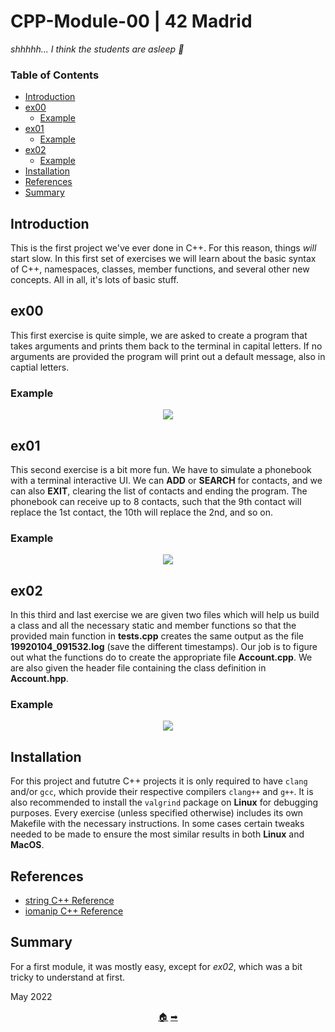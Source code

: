 # CPP-Module-00 | 42 Madrid

*shhhhh... I think the students are asleep 📣*

### Table of Contents

* [Introduction](#introduction)
* [ex00](#ex00)
	* [Example](#exapmple)
* [ex01](#ex01)
	* [Example](#exapmple)
* [ex02](#ex02)
	* [Example](#exapmple)
* [Installation](#installation)
* [References](#references)
* [Summary](#summary)

## Introduction

This is the first project we've ever done in C++. For this reason, things *will* start slow. In this first set of exercises we will learn about the basic syntax of C++, namespaces, classes, member functions, and several other new concepts. All in all, it's lots of basic stuff.

## ex00

This first exercise is quite simple, we are asked to create a program that takes arguments and prints them back to the terminal in capital letters. If no arguments are provided the program will print out a default message, also in captial letters.

### Example

<p align="center">
    <img src="https://user-images.githubusercontent.com/40824677/189324945-b80fb99d-3b0a-4986-9e1c-1529fa5b47f7.png">
</p>

## ex01

This second exercise is a bit more fun. We have to simulate a phonebook with a terminal interactive UI. We can **ADD** or **SEARCH** for contacts, and we can also **EXIT**, clearing the list of contacts and ending the program. The phonebook can receive up to 8 contacts, such that the 9th contact will replace the 1st contact, the 10th will replace the 2nd, and so on.

### Example

<p align="center">
    <img src="https://user-images.githubusercontent.com/40824677/189323784-a732a276-86d6-4fa8-88f7-38eca47bce26.png">
</p>

## ex02

In this third and last exercise we are given two files which will help us build a class and all the necessary static and member functions so that the provided main function in **tests.cpp** creates the same output as the file **19920104_091532.log** (save the different timestamps). Our job is to figure out what the functions do to create the appropriate file **Account.cpp**. We are also given the header file containing the class definition in **Account.hpp**.

### Example

<p align="center">
    <img src="https://user-images.githubusercontent.com/40824677/189324539-204da555-2662-444f-81a8-6a99d6136ebf.png">
</p>

## Installation

For this project and fututre C++ projects it is only required to have `clang` and/or `gcc`, which provide their respective compilers `clang++` and `g++`. It is also recommended to install the `valgrind` package on **Linux** for debugging purposes. Every exercise (unless specified otherwise) includes its own Makefile with the necessary instructions. In some cases certain tweaks needed to be made to ensure the most similar results in both **Linux** and **MacOS**.

## References

* [string C++ Reference](http://www.cplusplus.com/reference/string/string/)
* [iomanip C++ Reference](http://www.cplusplus.com/reference/iomanip/)


## Summary
For a first module, it was mostly easy, except for *ex02*, which was a bit tricky to understand at first.

May 2022

<p align="center">
  <a href="https://github.com/madebypixel02/CPP-Modules">&#127968;</a>
  <a href="https://github.com/madebypixel02/CPP-Module-01">&#10145;</a>
</p>
